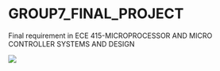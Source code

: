 # GROUP7_FINAL_PROJECT
Final requirement in ECE 415-MICROPROCESSOR AND MICRO CONTROLLER SYSTEMS AND DESIGN

<img src="IMG/finalproj.JPG">
